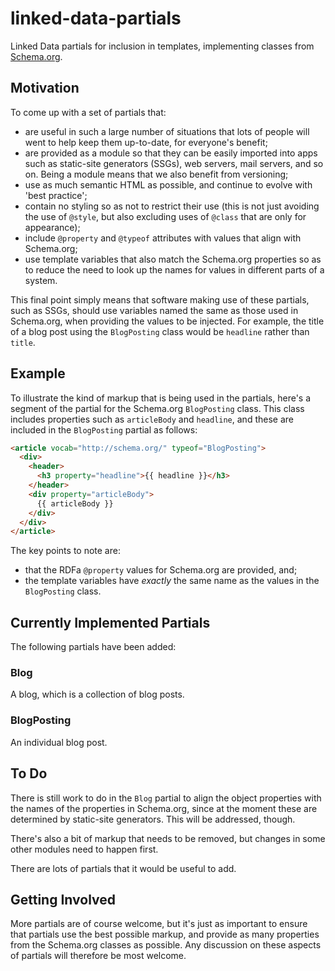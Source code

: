 # linked-data-partials

Linked Data partials for inclusion in templates, implementing classes from [Schema.org](http://schema.org/).

## Motivation

To come up with a set of partials that:

* are useful in such a large number of situations that lots of people will went to help keep them up-to-date, for everyone's benefit;
* are provided as a module so that they can be easily imported into apps such as static-site generators (SSGs), web servers, mail servers, and so on. Being a module means that we also benefit from versioning;
* use as much semantic HTML as possible, and continue to evolve with 'best practice';
* contain no styling so as not to restrict their use (this is not just avoiding the use of `@style`, but also excluding uses of `@class` that are only for appearance);
* include `@property` and `@typeof` attributes with values that align with Schema.org;
* use template variables that also match the Schema.org properties so as to reduce the need to look up the names for values in different parts of a system.

This final point simply means that software making use of these partials, such as SSGs, should use variables named the same as those used in Schema.org, when providing the values to be injected. For example, the title of a blog post using the `BlogPosting` class would be `headline` rather than `title`.

## Example

To illustrate the kind of markup that is being used in the partials, here's a segment of the partial for the Schema.org `BlogPosting` class. This class includes properties such as `articleBody` and `headline`, and these are included in the `BlogPosting` partial as follows:

```html
<article vocab="http://schema.org/" typeof="BlogPosting">
  <div>
    <header>
      <h3 property="headline">{{ headline }}</h3>
    </header>
    <div property="articleBody">
      {{ articleBody }}
    </div>
  </div>
</article>
```

The key points to note are:

* that the RDFa `@property` values for Schema.org are provided, and;
* the template variables have *exactly* the same name as the values in the `BlogPosting` class.

## Currently Implemented Partials

The following partials have been added:

### Blog

A blog, which is a collection of blog posts.

### BlogPosting

An individual blog post.

## To Do

There is still work to do in the `Blog` partial to align the object properties with the names of the properties in Schema.org, since at the moment these are determined by static-site generators. This will be addressed, though.

There's also a bit of markup that needs to be removed, but changes in some other modules need to happen first.

There are lots of partials that it would be useful to add.

## Getting Involved

More partials are of course welcome, but it's just as important to ensure that partials use the best possible markup, and provide as many properties from the Schema.org classes as possible. Any discussion on these aspects of partials will therefore be most welcome.
